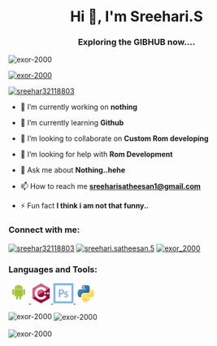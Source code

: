 <h1 align="center">Hi 👋, I'm Sreehari.S</h1>
<h3 align="center">Exploring the GIBHUB now....</h3>

<p align="left"> <img src="https://komarev.com/ghpvc/?username=exor-2000&label=Profile%20views&color=0e75b6&style=flat" alt="exor-2000" /> </p>

<p align="left"> <a href="https://github.com/ryo-ma/github-profile-trophy"><img src="https://github-profile-trophy.vercel.app/?username=exor-2000" alt="exor-2000" /></a> </p>

<p align="left"> <a href="https://twitter.com/sreehar32118803" target="blank"><img src="https://img.shields.io/twitter/follow/sreehar32118803?logo=twitter&style=for-the-badge" alt="sreehar32118803" /></a> </p>

- 🔭 I’m currently working on **nothing**

- 🌱 I’m currently learning **Github**

- 👯 I’m looking to collaborate on **Custom Rom developing**

- 🤝 I’m looking for help with **Rom Development**

- 💬 Ask me about **Nothing..hehe**

- 📫 How to reach me **sreeharisatheesan1@gmail.com**

- ⚡ Fun fact **I think i am not that funny..**

<h3 align="left">Connect with me:</h3>
<p align="left">
<a href="https://twitter.com/sreehar32118803" target="blank"><img align="center" src="https://raw.githubusercontent.com/rahuldkjain/github-profile-readme-generator/master/src/images/icons/Social/twitter.svg" alt="sreehar32118803" height="30" width="40" /></a>
<a href="https://fb.com/sreehari.satheesan.5" target="blank"><img align="center" src="https://raw.githubusercontent.com/rahuldkjain/github-profile-readme-generator/master/src/images/icons/Social/facebook.svg" alt="sreehari.satheesan.5" height="30" width="40" /></a>
<a href="https://instagram.com/exor_2000" target="blank"><img align="center" src="https://raw.githubusercontent.com/rahuldkjain/github-profile-readme-generator/master/src/images/icons/Social/instagram.svg" alt="exor_2000" height="30" width="40" /></a>
</p>

<h3 align="left">Languages and Tools:</h3>
<p align="left"> <a href="https://developer.android.com" target="_blank" rel="noreferrer"> <img src="https://raw.githubusercontent.com/devicons/devicon/master/icons/android/android-original-wordmark.svg" alt="android" width="40" height="40"/> </a> <a href="https://www.w3schools.com/cpp/" target="_blank" rel="noreferrer"> <img src="https://raw.githubusercontent.com/devicons/devicon/master/icons/cplusplus/cplusplus-original.svg" alt="cplusplus" width="40" height="40"/> </a> <a href="https://www.photoshop.com/en" target="_blank" rel="noreferrer"> <img src="https://raw.githubusercontent.com/devicons/devicon/master/icons/photoshop/photoshop-line.svg" alt="photoshop" width="40" height="40"/> </a> <a href="https://www.python.org" target="_blank" rel="noreferrer"> <img src="https://raw.githubusercontent.com/devicons/devicon/master/icons/python/python-original.svg" alt="python" width="40" height="40"/> </a> </p>

<p><img align="left" src="https://github-readme-stats.vercel.app/api/top-langs?username=exor-2000&show_icons=true&locale=en&layout=compact" alt="exor-2000" /></p>

<p>&nbsp;<img align="center" src="https://github-readme-stats.vercel.app/api?username=exor-2000&show_icons=true&locale=en" alt="exor-2000" /></p>

<p><img align="center" src="https://github-readme-streak-stats.herokuapp.com/?user=exor-2000&" alt="exor-2000" /></p>

